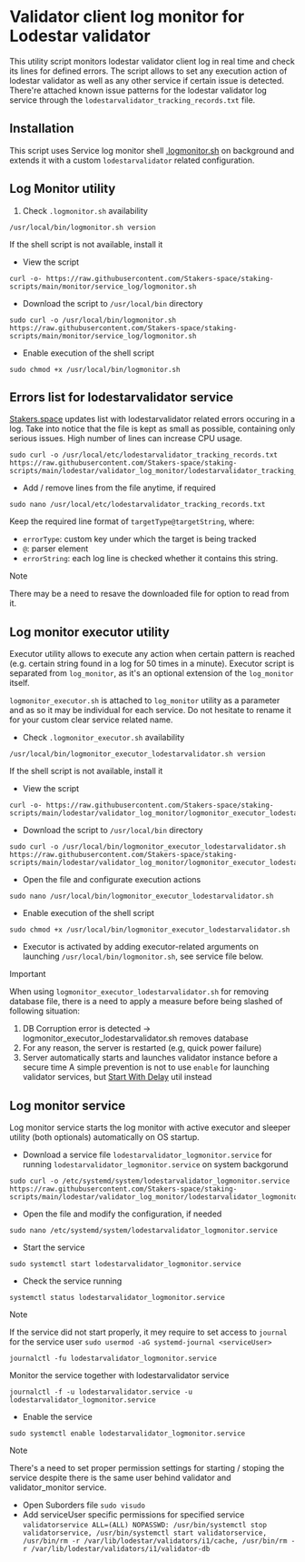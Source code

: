 # Validator client log monitor for Lodestar validator

This utility script monitors lodestar validator client log in real time and check its lines for defined errors. The script allows to set any execution action of lodestar validator as well as any other service if certain issue is detected. There're attached known issue patterns for the lodestar validator log service through the `lodestarvalidator_tracking_records.txt` file.

## Installation
This script uses Service log monitor shell [.logmonitor.sh](https://github.com/Stakers-space/staking-scripts/tree/main/monitor/service_log) on background and extends it with a custom `lodestarvalidator` related configuration.

## Log Monitor utility
1. Check `.logmonitor.sh` availability
```
/usr/local/bin/logmonitor.sh version
```
If the shell script is not available, install it
- View the script
```
curl -o- https://raw.githubusercontent.com/Stakers-space/staking-scripts/main/monitor/service_log/logmonitor.sh
```
- Download the script to `/usr/local/bin` directory
```
sudo curl -o /usr/local/bin/logmonitor.sh https://raw.githubusercontent.com/Stakers-space/staking-scripts/main/monitor/service_log/logmonitor.sh
```
- Enable execution of the shell script
```
sudo chmod +x /usr/local/bin/logmonitor.sh
```

## Errors list for lodestarvalidator service
[Stakers.space](https://stakers.space) updates list with lodestarvalidator related errors occuring in a log. Take into notice that the file is kept as small as possible, containing only serious issues. High number of lines can increase CPU usage.
```
sudo curl -o /usr/local/etc/lodestarvalidator_tracking_records.txt https://raw.githubusercontent.com/Stakers-space/staking-scripts/main/lodestar/validator_log_monitor/lodestarvalidator_tracking_records.txt
```
- Add / remove lines from the file anytime, if required
```
sudo nano /usr/local/etc/lodestarvalidator_tracking_records.txt
```
Keep the required line format of `targetType@targetString`, where:
- `errorType`: custom key under which the target is being tracked
- `@`: parser element
- `errorString`: each log line is checked whether it contains this string.
> [!NOTE]
> There may be a need to resave the downloaded file for option to read from it.

## Log monitor executor utility
Executor utility allows to execute any action when certain pattern is reached (e.g. certain string found in a log for 50 times in a minute). Executor script is separated from `log_monitor`, as it's an optional extension of the `log_monitor` itself.

`logmonitor_executor.sh` is attached to `log_monitor` utility as a parameter and as so it may be individual for each service. Do not hesitate to rename it for your custom clear service related name.

- Check `.logmonitor_executor.sh` availability
```
/usr/local/bin/logmonitor_executor_lodestarvalidator.sh version
```
If the shell script is not available, install it
- View the script
```
curl -o- https://raw.githubusercontent.com/Stakers-space/staking-scripts/main/lodestar/validator_log_monitor/logmonitor_executor_lodestarvalidator.sh
```
- Download the script to `/usr/local/bin` directory
```
sudo curl -o /usr/local/bin/logmonitor_executor_lodestarvalidator.sh https://raw.githubusercontent.com/Stakers-space/staking-scripts/main/lodestar/validator_log_monitor/logmonitor_executor_lodestarvalidator.sh
```
- Open the file and configurate execution actions
```
sudo nano /usr/local/bin/logmonitor_executor_lodestarvalidator.sh
```
- Enable execution of the shell script
```
sudo chmod +x /usr/local/bin/logmonitor_executor_lodestarvalidator.sh
```
- Executor is activated by adding executor-related arguments on launching `/usr/local/bin/logmonitor.sh`, see service file below.

> [!IMPORTANT]  
> When using `logmonitor_executor_lodestarvalidator.sh` for removing database file, there is a need to apply a measure before being slashed of following situation:
> 1. DB Corruption error is detected → logmonitor_executor_lodestarvalidator.sh removes database
> 2. For any reason, the server is restarted (e.g, quick power failure)
> 3. Server automatically starts and launches validator instance before a secure time
> A simple prevention is not to use `enable` for launching validator services, but [Start With Delay](https://github.com/Stakers-space/staking-scripts/tree/main/utils/start_with_delay) util instead

## Log monitor service
Log monitor service starts the log monitor with active executor and sleeper utility (both optionals) automatically on OS startup.

- Download a service file `lodestarvalidator_logmonitor.service` for running `lodestarvalidator_logmonitor.service` on system backgorund
```
sudo curl -o /etc/systemd/system/lodestarvalidator_logmonitor.service https://raw.githubusercontent.com/Stakers-space/staking-scripts/main/lodestar/validator_log_monitor/lodestarvalidator_logmonitor.service
```
- Open the file and modify the configuration, if needed
```
sudo nano /etc/systemd/system/lodestarvalidator_logmonitor.service
```
- Start the service
```
sudo systemctl start lodestarvalidator_logmonitor.service
```
- Check the service running
```
systemctl status lodestarvalidator_logmonitor.service
```
> [!NOTE]  
> If the service did not start properly, it mey require to set access to `journal` for the service user
> ```sudo usermod -aG systemd-journal <serviceUser>```
```
journalctl -fu lodestarvalidator_logmonitor.service
```
Monitor the service together with lodestarvalidator service
```
journalctl -f -u lodestarvalidator.service -u lodestarvalidator_logmonitor.service
```
- Enable the service
```
sudo systemctl enable lodestarvalidator_logmonitor.service
```

> [!NOTE]  
> There's a need to set proper permission settings for starting / stoping the service despite there is the same user behind validator and validator_monitor service.
> - Open Suborders file
> ```sudo visudo```
> - Add serviceUser specific permissions for specified service
> ```validatorservice ALL=(ALL) NOPASSWD: /usr/bin/systemctl stop validatorservice, /usr/bin/systemctl start validatorservice, /usr/bin/rm -r /var/lib/lodestar/validators/i1/cache, /usr/bin/rm -r /var/lib/lodestar/validators/i1/validator-db```